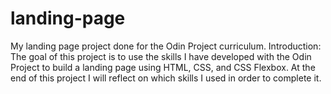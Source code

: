 # landing-page
My landing page project done for the Odin Project curriculum. 
Introduction: The goal of this project is to use the skills I have developed with the Odin Project to build a landing page using HTML, CSS, and CSS Flexbox.
At the end of this project I will reflect on which skills I used in order to complete it. 
